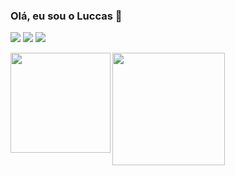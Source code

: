 ### Olá, eu sou o Luccas 👋

<div> 
  <a href="https://instagram.com/luccasocastro" target="_blank"><img src="https://img.shields.io/badge/-Instagram-%23E4405F?style=for-the-badge&logo=instagram&logoColor=white" target="_blank"></a>
  <a href = "mailto:luccas.souza@mail.uft.edu.br"><img src="https://img.shields.io/badge/-Gmail-%23333?style=for-the-badge&logo=gmail&logoColor=white" target="_blank"></a>
  <a href="https://www.linkedin.com/in/luccasocastro/" target="_blank"><img src="https://img.shields.io/badge/-LinkedIn-%230077B5?style=for-the-badge&logo=linkedin&logoColor=white" target="_blank"></a> 
</div>

<div>
  <a href="https://github.com/luccasocastro">
  <p><img height="160emm" align="left" src="http://github-readme-streak-stats.herokuapp.com?user=luccasocastro&theme=dark&fire=#40C9B6&ring=40C9B6&currStreakLabel=red)](https://git.io/streak-stats"/></p>
  <img height="180em" src="https://github-readme-stats.vercel.app/api/top-langs/?username=luccasocastro&layout=compact&langs_count=7&theme=dark"/>
</div>

<div>
  <p align="left">
    
  </p>
</div>
  
##


